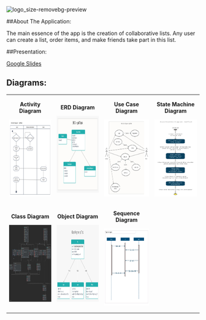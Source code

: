
![logo_size-removebg-preview](https://user-images.githubusercontent.com/57085913/98835196-c964be00-2448-11eb-9307-2b7f632c979c.png)

##About The Application:

The main essence of the app is the creation of collaborative lists.
Any user can create a list, order items, and make friends take part in this list.

##Presentation:

[Google Slides](https://docs.google.com/presentation/d/1lDWVJpqH5pZ63cGsaRdLLoj93Z5lJBd54WriAhQrHm0/edit#slide=id.gb32225c50c_2_1 "Google Slides")

## Diagrams:

<table>
<tbody>
<tr>
<td style = "text-align: center;">
  <p stayle = "text-align: center;"><Strong>Activity Diagram</Strong> </p>
  <p><img src = "https://github.com/Avital-Pikovsky/SPLITASK/blob/master/app/src/main/Photos/Diagrams/Activity.png" width="200" height="200"></p>
</td>

<td style = "text-align: center;">
  <p stayle = "text-align: center;"><Strong>ERD Diagram</Strong> </p>
  <p><img src = "https://github.com/Avital-Pikovsky/SPLITASK/blob/master/app/src/main/Photos/Diagrams/ERD.png" width="200" height="200"></p>
</td>
  <td style = "text-align: center;">
  <p stayle = "text-align: center;"><Strong>Use Case Diagram</Strong> </p>
  <p><img src = "https://github.com/Avital-Pikovsky/SPLITASK/blob/master/app/src/main/Photos/Diagrams/Use%20Case.png" width="200" height="200"></p>
</td>
<td style = "text-align: center;">
  <p stayle = "text-align: center;"><Strong>State Machine Diagram</Strong> </p>
  <p><img src = "https://github.com/Avital-Pikovsky/SPLITASK/blob/master/app/src/main/Photos/Diagrams/State%20Machine.png" width="200" height="200" ></p>
</td>
</tr>

<tr>
<td style = "text-align: center;">
  <p stayle = "text-align: center;"><Strong>Class Diagram</Strong> </p>
  <p><img src = "https://github.com/Avital-Pikovsky/SPLITASK/blob/master/app/src/main/Photos/Diagrams/Class.png" width="200" height="200"></p>
</td>
<td style = "text-align: center;">
  <p stayle = "text-align: center;"><Strong>Object Diagram</Strong> </p>
  <p><img src = "https://github.com/Avital-Pikovsky/SPLITASK/blob/master/app/src/main/Photos/Diagrams/Object.png" width="200" height="200"></p>
</td>
<td style = "text-align: center;">
  <p stayle = "text-align: center;"><Strong>Sequence Diagram</Strong> </p>
  <p><img src = "https://github.com/Avital-Pikovsky/SPLITASK/blob/master/app/src/main/Photos/Diagrams/Sequence.png" width="200" height="200"></p>
</td>
</tr>
</tbody>
</table>
